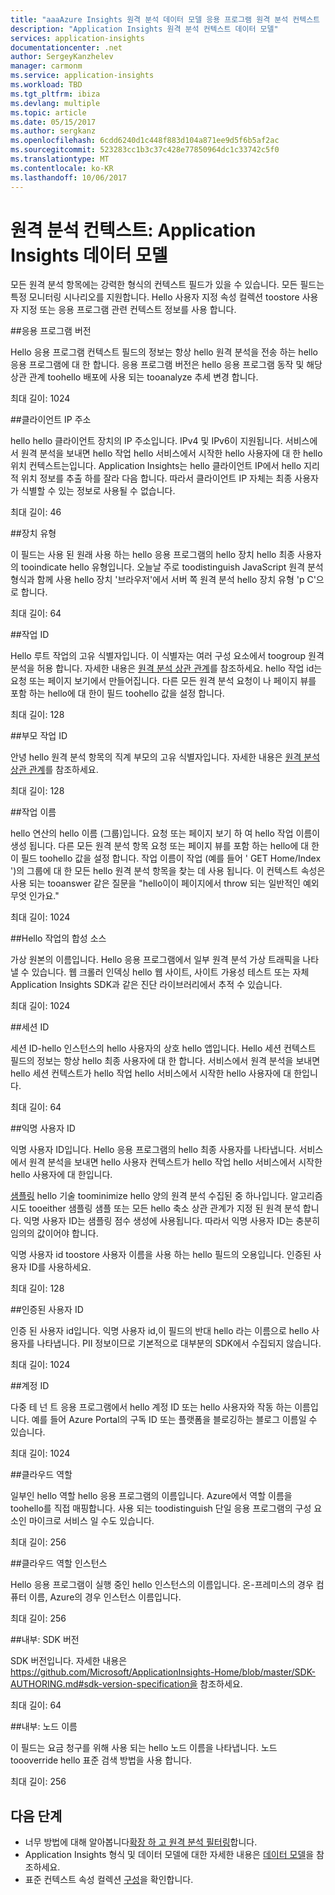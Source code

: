 ```yaml
---
title: "aaaAzure Insights 원격 분석 데이터 모델 응용 프로그램 원격 분석 컨텍스트 | Microsoft Docs"
description: "Application Insights 원격 분석 컨텍스트 데이터 모델"
services: application-insights
documentationcenter: .net
author: SergeyKanzhelev
manager: carmonm
ms.service: application-insights
ms.workload: TBD
ms.tgt_pltfrm: ibiza
ms.devlang: multiple
ms.topic: article
ms.date: 05/15/2017
ms.author: sergkanz
ms.openlocfilehash: 6cdd6240d1c448f883d104a871ee9d5f6b5af2ac
ms.sourcegitcommit: 523283cc1b3c37c428e77850964dc1c33742c5f0
ms.translationtype: MT
ms.contentlocale: ko-KR
ms.lasthandoff: 10/06/2017
---
```

# <a name="telemetry-context-application-insights-data-model"></a>원격 분석 컨텍스트: Application Insights 데이터 모델

모든 원격 분석 항목에는 강력한 형식의 컨텍스트 필드가 있을 수 있습니다. 모든 필드는 특정 모니터링 시나리오를 지원합니다. Hello 사용자 지정 속성 컬렉션 toostore 사용자 지정 또는 응용 프로그램 관련 컨텍스트 정보를 사용 합니다.


##<a name="application-version"></a>응용 프로그램 버전

Hello 응용 프로그램 컨텍스트 필드의 정보는 항상 hello 원격 분석을 전송 하는 hello 응용 프로그램에 대 한 합니다. 응용 프로그램 버전은 hello 응용 프로그램 동작 및 해당 상관 관계 toohello 배포에 사용 되는 tooanalyze 추세 변경 합니다.

최대 길이: 1024


##<a name="client-ip-address"></a>클라이언트 IP 주소

hello hello 클라이언트 장치의 IP 주소입니다. IPv4 및 IPv6이 지원됩니다. 서비스에서 원격 분석을 보내면 hello 작업 hello 서비스에서 시작한 hello 사용자에 대 한 hello 위치 컨텍스트는입니다. Application Insights는 hello 클라이언트 IP에서 hello 지리적 위치 정보를 추출 하를 잘라 다음 합니다. 따라서 클라이언트 IP 자체는 최종 사용자가 식별할 수 있는 정보로 사용될 수 없습니다. 

최대 길이: 46


##<a name="device-type"></a>장치 유형

이 필드는 사용 된 원래 사용 하는 hello 응용 프로그램의 hello 장치 hello 최종 사용자의 tooindicate hello 유형입니다. 오늘날 주로 toodistinguish JavaScript 원격 분석 형식과 함께 사용 hello 장치 '브라우저'에서 서버 쪽 원격 분석 hello 장치 유형 'p C'으로 합니다.

최대 길이: 64


##<a name="operation-id"></a>작업 ID

Hello 루트 작업의 고유 식별자입니다. 이 식별자는 여러 구성 요소에서 toogroup 원격 분석을 허용 합니다. 자세한 내용은 [원격 분석 상관 관계](application-insights-correlation.md)를 참조하세요. hello 작업 id는 요청 또는 페이지 보기에서 만들어집니다. 다른 모든 원격 분석 요청이 나 페이지 뷰를 포함 하는 hello에 대 한이 필드 toohello 값을 설정 합니다. 

최대 길이: 128


##<a name="parent-operation-id"></a>부모 작업 ID

안녕 hello 원격 분석 항목의 직계 부모의 고유 식별자입니다. 자세한 내용은 [원격 분석 상관 관계](application-insights-correlation.md)를 참조하세요.

최대 길이: 128


##<a name="operation-name"></a>작업 이름

hello 연산의 hello 이름 (그룹)입니다. 요청 또는 페이지 보기 하 여 hello 작업 이름이 생성 됩니다. 다른 모든 원격 분석 항목 요청 또는 페이지 뷰를 포함 하는 hello에 대 한이 필드 toohello 값을 설정 합니다. 작업 이름이 작업 (예를 들어 ' GET Home/Index ')의 그룹에 대 한 모든 hello 원격 분석 항목을 찾는 데 사용 됩니다. 이 컨텍스트 속성은 사용 되는 tooanswer 같은 질문을 "hello이이 페이지에서 throw 되는 일반적인 예외 무엇 인가요."

최대 길이: 1024


##<a name="synthetic-source-of-hello-operation"></a>Hello 작업의 합성 소스

가상 원본의 이름입니다. Hello 응용 프로그램에서 일부 원격 분석 가상 트래픽을 나타낼 수 있습니다. 웹 크롤러 인덱싱 hello 웹 사이트, 사이트 가용성 테스트 또는 자체 Application Insights SDK과 같은 진단 라이브러리에서 추적 수 있습니다.

최대 길이: 1024


##<a name="session-id"></a>세션 ID

세션 ID-hello 인스턴스의 hello 사용자의 상호 hello 앱입니다. Hello 세션 컨텍스트 필드의 정보는 항상 hello 최종 사용자에 대 한 합니다. 서비스에서 원격 분석을 보내면 hello 세션 컨텍스트가 hello 작업 hello 서비스에서 시작한 hello 사용자에 대 한입니다.

최대 길이: 64


##<a name="anonymous-user-id"></a>익명 사용자 ID

익명 사용자 ID입니다. Hello 응용 프로그램의 hello 최종 사용자를 나타냅니다. 서비스에서 원격 분석을 보내면 hello 사용자 컨텍스트가 hello 작업 hello 서비스에서 시작한 hello 사용자에 대 한입니다.

[샘플링](app-insights-sampling.md) hello 기술 toominimize hello 양의 원격 분석 수집된 중 하나입니다. 알고리즘 시도 tooeither 샘플링 샘플 또는 모든 hello 축소 상관 관계가 지정 된 원격 분석 합니다. 익명 사용자 ID는 샘플링 점수 생성에 사용됩니다. 따라서 익명 사용자 ID는 충분히 임의의 값이어야 합니다. 

익명 사용자 id toostore 사용자 이름을 사용 하는 hello 필드의 오용입니다. 인증된 사용자 ID를 사용하세요.

최대 길이: 128


##<a name="authenticated-user-id"></a>인증된 사용자 ID

인증 된 사용자 id입니다. 익명 사용자 id,이 필드의 반대 hello 라는 이름으로 hello 사용자를 나타냅니다. PII 정보이므로 기본적으로 대부분의 SDK에서 수집되지 않습니다.

최대 길이: 1024


##<a name="account-id"></a>계정 ID

다중 테 넌 트 응용 프로그램에서 hello 계정 ID 또는 hello 사용자와 작동 하는 이름입니다. 예를 들어 Azure Portal의 구독 ID 또는 플랫폼을 블로깅하는 블로그 이름일 수 있습니다.

최대 길이: 1024


##<a name="cloud-role"></a>클라우드 역할

일부인 hello 역할 hello 응용 프로그램의 이름입니다. Azure에서 역할 이름을 toohello를 직접 매핑합니다. 사용 되는 toodistinguish 단일 응용 프로그램의 구성 요소인 마이크로 서비스 일 수도 있습니다.

최대 길이: 256


##<a name="cloud-role-instance"></a>클라우드 역할 인스턴스

Hello 응용 프로그램이 실행 중인 hello 인스턴스의 이름입니다. 온-프레미스의 경우 컴퓨터 이름, Azure의 경우 인스턴스 이름입니다.

최대 길이: 256


##<a name="internal-sdk-version"></a>내부: SDK 버전

SDK 버전입니다. 자세한 내용은 https://github.com/Microsoft/ApplicationInsights-Home/blob/master/SDK-AUTHORING.md#sdk-version-specification을 참조하세요.

최대 길이: 64


##<a name="internal-node-name"></a>내부: 노드 이름

이 필드는 요금 청구를 위해 사용 되는 hello 노드 이름을 나타냅니다. 노드 toooverride hello 표준 검색 방법을 사용 합니다.

최대 길이: 256


## <a name="next-steps"></a>다음 단계

- 너무 방법에 대해 알아봅니다[확장 하 고 원격 분석 필터링](app-insights-api-filtering-sampling.md)합니다.
- Application Insights 형식 및 데이터 모델에 대한 자세한 내용은 [데이터 모델](application-insights-data-model.md)을 참조하세요.
- 표준 컨텍스트 속성 컬렉션 [구성](app-insights-configuration-with-applicationinsights-config.md#telemetry-initializers-aspnet)을 확인합니다.
